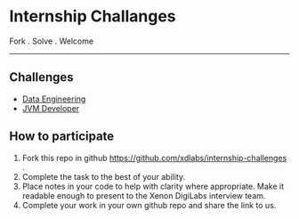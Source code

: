 Internship Challanges
=====================
Fork . Solve . Welcome

-----------------------

Challenges
----------
 * [Data Engineering](data-engg/)
 * [JVM Developer](jvm-devel/)


How to participate
------------------
 1. Fork this repo in github https://github.com/xdlabs/internship-challenges .
 2. Complete the task to the best of your ability.
 3. Place notes in your code to help with clarity where appropriate. Make it readable enough to present to the Xenon DigiLabs interview team.
 4.  Complete your work in your own github repo and share the link to us.
